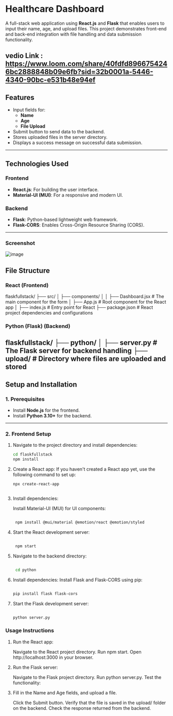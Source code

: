 # **Healthcare Dashboard**

A full-stack web application using **React.js** and **Flask** that enables users to input their name, age, and upload files. This project demonstrates front-end and back-end integration with file handling and data submission functionality.

vedio Link : https://www.loom.com/share/40fdfd8966754246bc2888848b09e6fb?sid=32b0001a-5446-4340-90bc-e531b48e94ef
---

## **Features**
- Input fields for:
  - **Name**
  - **Age**
  - **File Upload**
- Submit button to send data to the backend.
- Stores uploaded files in the server directory.
- Displays a success message on successful data submission.

---

## **Technologies Used**

### **Frontend**
- **React.js**: For building the user interface.
- **Material-UI (MUI)**: For a responsive and modern UI.

### **Backend**
- **Flask**: Python-based lightweight web framework.
- **Flask-CORS**: Enables Cross-Origin Resource Sharing (CORS).

---
### **Screenshot**
![image](https://github.com/user-attachments/assets/87ef7edf-419b-44be-a0c4-c5d7f92b1164)

## **File Structure**

### **React (Frontend)**
flaskfullstack/ ├── src/ │ ├── components/ │ │ ├── Dashboard.jsx # The main component for the form │ ├── App.js # Root component for the React app │ ├── index.js # Entry point for React ├── package.json # React project dependencies and configurations
### **Python (Flask) (Backend)**
flaskfullstack/ ├── python/ │ ├── server.py # The Flask server for backend handling ├── upload/ # Directory where files are uploaded and stored
---

## **Setup and Installation**

### **1. Prerequisites**
- Install **Node.js** for the frontend.
- Install **Python 3.10+** for the backend.

---

### **2. Frontend Setup**
1. Navigate to the project directory and install dependencies:
   ```bash
   cd flaskfullstack
   npm install
2. Create a React app: If you haven't created a React app yet, use the following command to set up:

   ```bash
   npx create-react-app



3. Install dependencies:

   Install Material-UI (MUI) for UI components:
   ```bash

    npm install @mui/material @emotion/react @emotion/styled


4. Start the React development server:

   ```bash

    npm start

5. Navigate to the backend directory:

   ```bash

    cd python

6. Install dependencies: Install Flask and Flask-CORS using pip:

    ```bash

    pip install flask flask-cors

7. Start the Flask development server:

    ```bash

    python server.py

### **Usage Instructions**
1. Run the React app:

    Navigate to the React project directory.
    Run npm start.
    Open http://localhost:3000 in your browser.
   
2. Run the Flask server:

    Navigate to the Flask project directory.
    Run python server.py.
    Test the functionality:

3. Fill in the Name and Age fields, and upload a file.
   
    Click the Submit button.
    Verify that the file is saved in the upload/ folder on the backend.
    Check the response returned from the backend.
